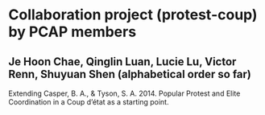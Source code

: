 # Collaboration project (protest-coup) by PCAP members
## Je Hoon Chae, Qinglin Luan, Lucie Lu, Victor Renn, Shuyuan Shen (alphabetical order so far)

Extending Casper, B. A., & Tyson, S. A. 2014. Popular Protest and Elite Coordination in a Coup d’état as a starting point.
